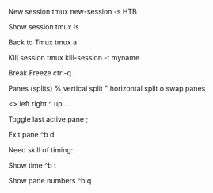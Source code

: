 New session
tmux new-session -s HTB

Show session
tmux ls 

Back to Tmux
tmux a

Kill session
tmux kill-session -t myname

Break Freeze
ctrl-q

Panes (splits)
%  vertical split
"  horizontal split
o  swap panes

<> left right ^ up ...
 
Toggle last active pane
;

Exit pane
^b d

Need skill of timing: 

Show time
^b t

Show pane numbers
^b q
